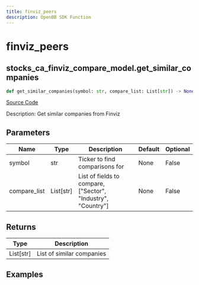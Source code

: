 ```yaml
---
title: finviz_peers
description: OpenBB SDK Function
---
```


# finviz_peers

## stocks_ca_finviz_compare_model.get_similar_companies

```python title='openbb_terminal/stocks/comparison_analysis/finviz_compare_model.py'
def get_similar_companies(symbol: str, compare_list: List[str]) -> None:
```
[Source Code](https://github.com/OpenBB-finance/OpenBBTerminal/tree/main/openbb_terminal/stocks/comparison_analysis/finviz_compare_model.py#L25)

Description: Get similar companies from Finviz

## Parameters

| Name | Type | Description | Default | Optional |
| ---- | ---- | ----------- | ------- | -------- |
| symbol | str | Ticker to find comparisons for | None | False |
| compare_list | List[str] | List of fields to compare, ["Sector", "Industry", "Country"] | None | False |

## Returns

| Type | Description |
| ---- | ----------- |
| List[str] | List of similar companies |

## Examples

